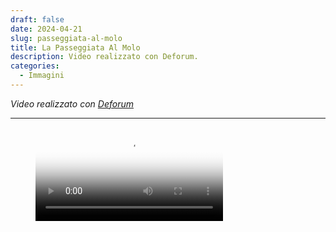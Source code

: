 ```yaml
---
draft: false
date: 2024-04-21
slug: passeggiata-al-molo
title: La Passeggiata Al Molo
description: Video realizzato con Deforum.
categories:
  - Immagini
---
```


*Video realizzato con [Deforum](https://deforum.github.io/)*

<!-- more --> 

---

<figure class="video_container" markdown>
  <video controls="true" allowfullscreen="true" poster="../../../../video/passeggiatalmolo.jpg">
    <source src="../../../../video/passeggiatalmolo.mp4" type="video/mp4">
    <source src="../../../../video/passeggiatalmolo.ogg" type="video/ogg">
    <source src="../../../../video/passeggiatalmolo.webm" type="video/webm">
  </video>
</figure>

